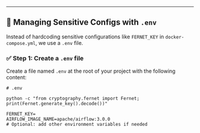 
---

## 🔐 Managing Sensitive Configs with `.env`

Instead of hardcoding sensitive configurations like `FERNET_KEY` in `docker-compose.yml`, we use a `.env` file.

### ✅ Step 1: Create a `.env` file

Create a file named `.env` at the root of your project with the following content:

```env
# .env

python -c "from cryptography.fernet import Fernet; print(Fernet.generate_key().decode())"

FERNET_KEY=
AIRFLOW_IMAGE_NAME=apache/airflow:3.0.0
# Optional: add other environment variables if needed
